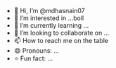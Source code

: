 - 👋 Hi, I’m @mdhasnain07
- 👀 I’m interested in ...boll
- 🌱 I’m currently learning ...
- 💞️ I’m looking to collaborate on ...
- 📫 How to reach me on the table
- 😄 Pronouns: ...
- ⭐ Fun fact: ...

<!---
mdhasnain07/mdhasnain07 is a ✨ special ✨ repository because its `README.md` (this file) appears on your GitHub profile.
You can click the Preview link to take a look at your changes.
--->

